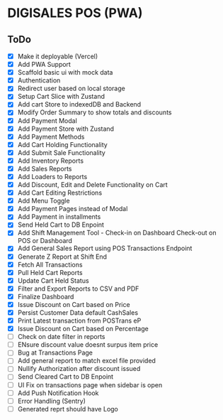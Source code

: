 # DIGISALES POS (PWA)

## ToDo

- [x] Make it deployable (Vercel)
- [x] Add PWA Support
- [x] Scaffold basic ui with mock data
- [x] Authentication
- [x] Redirect user based on local storage
- [x] Setup Cart Slice with Zustand
- [x] Add cart Store to indexedDB and Backend
- [x] Modify Order Summary to show totals and discounts
- [x] Add Payment Modal
- [x] Add Payment Store with Zustand
- [x] Add Payment Methods
- [x] Add Cart Holding Functionality
- [x] Add Submit Sale Functionality
- [x] Add Inventory Reports
- [x] Add Sales Reports
- [x] Add Loaders to Reports
- [x] Add Discount, Edit and Delete Functionality on Cart
- [x] Add Cart Editing Restrictions
- [x] Add Menu Toggle
- [x] Add Payment Pages instead of Modal
- [x] Add Payment in installments
- [x] Send Held Cart to DB Enpoint
- [x] Add Shift Management Tool - Check-in on Dashboard Check-out on POS or Dashboard
- [x] Add General Sales Report using POS Transactions Endpoint
- [x] Generate Z Report at Shift End
- [x] Fetch All Transactions
- [x] Pull Held Cart Reports
- [x] Update Cart Held Status
- [x] Filter and Export Reports to CSV and PDF
- [x] Finalize Dashboard
- [x] Issue Discount on Cart based on Price
- [x] Persist Customer Data default CashSales
- [x] Print Latest transaction from POSTrans eP
- [x] Issue Discount on Cart based on Percentage
- [ ] Check on date filter in reports
- [ ] ENsure discount value doesnt surpus item price
- [ ] Bug at Transactions Page
- [ ] Add general report to match excel file provided
- [ ] Nullify Authorization after discount issued
- [ ] Send Cleared Cart to DB Enpoint
- [ ] UI Fix on transactions page when sidebar is open
- [ ] Add Push Notification Hook
- [ ] Error Handling (Sentry)
- [ ] Generated reprt should have Logo
